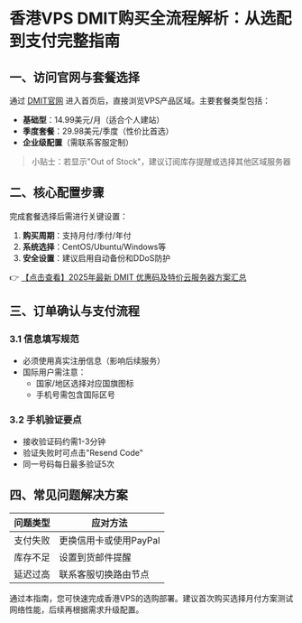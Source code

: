# 香港VPS DMIT购买全流程解析：从选配到支付完整指南

## 一、访问官网与套餐选择
通过 [DMIT官网](https://bit.ly/dmit_coupon) 进入首页后，直接浏览VPS产品区域。主要套餐类型包括：
- **基础型**：14.99美元/月（适合个人建站）
- **季度套餐**：29.98美元/季度（性价比首选）
- **企业级配置**（需联系客服定制）

> 小贴士：若显示"Out of Stock"，建议订阅库存提醒或选择其他区域服务器

## 二、核心配置步骤
完成套餐选择后需进行关键设置：
1. **购买周期**：支持月付/季付/年付
2. **系统选择**：CentOS/Ubuntu/Windows等
3. **安全设置**：建议启用自动备份和DDoS防护

👉 [【点击查看】2025年最新 DMIT 优惠码及特价云服务器方案汇总](https://bit.ly/dmit_coupon)

## 三、订单确认与支付流程
### 3.1 信息填写规范
- 必须使用真实注册信息（影响后续服务）
- 国际用户需注意：
  - 国家/地区选择对应国旗图标
  - 手机号需包含国际区号

### 3.2 手机验证要点
- 接收验证码约需1-3分钟
- 验证失败时可点击"Resend Code"
- 同一号码每日最多验证5次

## 四、常见问题解决方案
| 问题类型 | 应对方法 |
|---------|----------|
| 支付失败 | 更换信用卡或使用PayPal |
| 库存不足 | 设置到货邮件提醒 |
| 延迟过高 | 联系客服切换路由节点 |

通过本指南，您可快速完成香港VPS的选购部署。建议首次购买选择月付方案测试网络性能，后续再根据需求升级配置。
